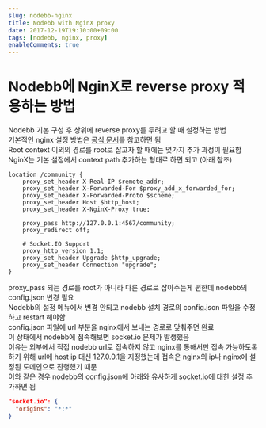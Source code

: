 ```yaml
---
slug: nodebb-nginx
title: Nodebb with NginX proxy
date: 2017-12-19T19:10:00+09:00
tags: [nodebb, nginx, proxy]
enableComments: true
---
```


# Nodebb에 NginX로 reverse proxy 적용하는 방법
Nodebb 기본 구성 후 상위에 reverse proxy를 두려고 할 때 설정하는 방법  
기본적인 nginx 설정 방법은 [공식 문서][nodebb-nginx-doc-link]를 참고하면 됨  
Root context 이외의 경로를 root로 잡고자 할 때에는 몇가지 추가 과정이 필요함  
NginX는 기본 설정에서 context path 추가하는 형태로 하면 되고 (아래 참조)

```
location /community {
    proxy_set_header X-Real-IP $remote_addr;
    proxy_set_header X-Forwarded-For $proxy_add_x_forwarded_for;
    proxy_set_header X-Forwarded-Proto $scheme;
    proxy_set_header Host $http_host;
    proxy_set_header X-NginX-Proxy true;

    proxy_pass http://127.0.0.1:4567/community;
    proxy_redirect off;

    # Socket.IO Support
    proxy_http_version 1.1;
    proxy_set_header Upgrade $http_upgrade;
    proxy_set_header Connection "upgrade";
}
```

proxy_pass 되는 경로를 root가 아니라 다른 경로로 잡아주는게 편한데 nodebb의 config.json 변경 필요  
Nodebb의 설정 메뉴에서 변경 안되고 nodebb 설치 경로의 config.json 파일을 수정하고 restart 해야함  
config.json 파일에 url 부분을 nginx에서 보내는 경로로 맞춰주면 완료  
이 상태에서 nodebb에 접속해보면 socket.io 문제가 발생했음  
이유는 외부에서 직접 nodebb url로 접속하지 않고 nginx를 통해서만 접속 가능하도록 하기 위해
url에 host ip 대신 127.0.0.1을 지정했는데 접속은 nginx의 ip나 nginx에 설정된 도메인으로 진행했기 때문  
이와 같은 경우 nodebb의 config.json에 아래와 유사하게 socket.io에 대한 설정 추가하면 됨  

```json
"socket.io": {
  "origins": "*:*"
}
```

[nodebb-nginx-doc-link]: https://nodebb.readthedocs.io/en/latest/configuring/proxies/nginx.html

